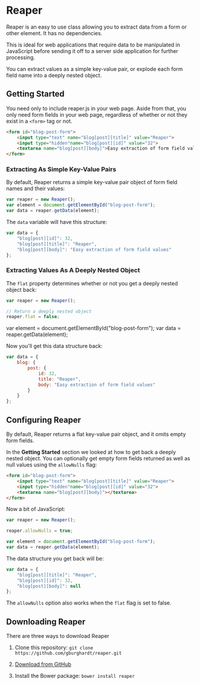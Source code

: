 # Reaper

Reaper is an easy to use class allowing you to extract data from a
form or other element. It has no dependencies.

This is ideal for web applications that require data to be manipulated
in JavaScript before sending it off to a server side application for
further processing.

You can extract values as a simple key-value pair, or explode each
form field name into a deeply nested object.

## Getting Started

You need only to include reaper.js in your web page. Aside from that,
you only need form fields in your web page, regardless of whether or
not they exist in a `<form>` tag or not.

```html
<form id="blog-post-form">
    <input type="text" name="blog[post][title]" value="Reaper">
    <input type="hidden"name="blog[post][id]" value="32">
    <textarea name="blog[post][body]">Easy extraction of form field values</textarea>
</form>
```

### Extracting As Simple Key-Value Pairs

By default, Reaper returns a simple key-value pair object of form
field names and their values:

```javascript
var reaper = new Reaper();
var element = document.getElementById("blog-post-form");
var data = reaper.getData(element);
```

The `data` variable will have this structure:

```javascript
var data = {
    "blog[post][id]": 32,
    "blog[post][title]": "Reaper",
    "blog[post][body]": "Easy extraction of form field values"
};
```

### Extracting Values As A Deeply Nested Object

The `flat` property determines whether or not you get a deeply nested
object back:


```javascript
var reaper = new Reaper();

// Return a deeply nested object
reaper.flat = false;
```

var element = document.getElementById("blog-post-form");
var data = reaper.getData(element);

Now you'll get this data structure back:

```javascript
var data = {
    blog: {
        post: {
            id: 32,
            title: "Reaper",
            body: "Easy extraction of form field values"
        }
    }
};
```

## Configuring Reaper

By default, Reaper returns a flat key-value pair object, and it omits
empty form fields.

In the __Getting Started__ section we looked at how to get back a
deeply nested object. You can optionally get empty form fields
returned as well as null values using the `allowNulls` flag:

```html
<form id="blog-post-form">
    <input type="text" name="blog[post][title]" value="Reaper">
    <input type="hidden"name="blog[post][id]" value="32">
    <textarea name="blog[post][body]"></textarea>
</form>
```

Now a bit of JavaScript:

```javascript
var reaper = new Reaper();

reaper.allowNulls = true;

var element = document.getElementById("blog-post-form");
var data = reaper.getData(element);
```

The data structure you get back will be:

```javascript
var data = {
    "blog[post][title]": "Reaper",
    "blog[post][id]": 32,
    "blog[post][body]": null
};
```

The `allowNulls` option also works when the `flat` flag is set to
false.

## Downloading Reaper

There are three ways to download Reaper

1. Clone this repository: `git clone https://github.com/gburghardt/reaper.git`

2. [Download from GitHub](https://github.com/gburghardt/reaper/archive/master.zip)

3. Install the Bower package: `bower install reaper`
